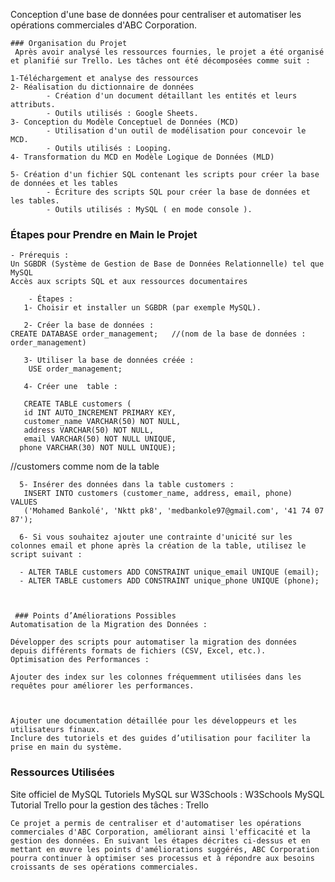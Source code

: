 
 Conception d'une base de données pour centraliser et automatiser les opérations commerciales d'ABC Corporation.

    ### Organisation du Projet
     Après avoir analysé les ressources fournies, le projet a été organisé et planifié sur Trello. Les tâches ont été décomposées comme suit :

	1-Téléchargement et analyse des ressources
	2- Réalisation du dictionnaire de données
            - Création d'un document détaillant les entités et leurs attributs.
            - Outils utilisés : Google Sheets.
	3- Conception du Modèle Conceptuel de Données (MCD)
            - Utilisation d'un outil de modélisation pour concevoir le MCD.
            - Outils utilisés : Looping.
	4- Transformation du MCD en Modèle Logique de Données (MLD)
            
	5- Création d'un fichier SQL contenant les scripts pour créer la base de données et les tables
            - Écriture des scripts SQL pour créer la base de données et les tables.
            - Outils utilisés : MySQL ( en mode console ).

   ### Étapes pour Prendre en Main le Projet
	- Prérequis :
	Un SGBDR (Système de Gestion de Base de Données Relationnelle) tel que MySQL
	Accès aux scripts SQL et aux ressources documentaires
   
        - Étapes :
       1- Choisir et installer un SGBDR (par exemple MySQL).

       2- Créer la base de données :
	CREATE DATABASE order_management;   //(nom de la base de données : order_management)  
	
       3- Utiliser la base de données créée :
        USE order_management;
	
       4- Créer une  table :   	
        
       CREATE TABLE customers (
       id INT AUTO_INCREMENT PRIMARY KEY,
       customer_name VARCHAR(50) NOT NULL,
       address VARCHAR(50) NOT NULL,
       email VARCHAR(50) NOT NULL UNIQUE,
      phone VARCHAR(30) NOT NULL UNIQUE);
      

//customers comme nom de la table
      
      5- Insérer des données dans la table customers :
       INSERT INTO customers (customer_name, address, email, phone)  VALUES 
       ('Mohamed Bankolé', 'Nktt pk8', 'medbankole97@gmail.com', '41 74 07 87');

      6- Si vous souhaitez ajouter une contrainte d'unicité sur les colonnes email et phone après la création de la table, utilisez le script suivant :

      - ALTER TABLE customers ADD CONSTRAINT unique_email UNIQUE (email);
      - ALTER TABLE customers ADD CONSTRAINT unique_phone UNIQUE (phone);



     ### Points d’Améliorations Possibles
    Automatisation de la Migration des Données :

    Développer des scripts pour automatiser la migration des données depuis différents formats de fichiers (CSV, Excel, etc.).
    Optimisation des Performances :

    Ajouter des index sur les colonnes fréquemment utilisées dans les requêtes pour améliorer les performances.



    Ajouter une documentation détaillée pour les développeurs et les utilisateurs finaux.
    Inclure des tutoriels et des guides d’utilisation pour faciliter la prise en main du système.


   ### Ressources Utilisées
   Site officiel de MySQL
   Tutoriels MySQL sur W3Schools : W3Schools MySQL Tutorial
   Trello pour la gestion des tâches : Trello

   


    Ce projet a permis de centraliser et d'automatiser les opérations commerciales d'ABC Corporation, améliorant ainsi l'efficacité et la gestion des données. En suivant les étapes décrites ci-dessus et en mettant en œuvre les points d'améliorations suggérés, ABC Corporation pourra continuer à optimiser ses processus et à répondre aux besoins croissants de ses opérations commerciales.   



